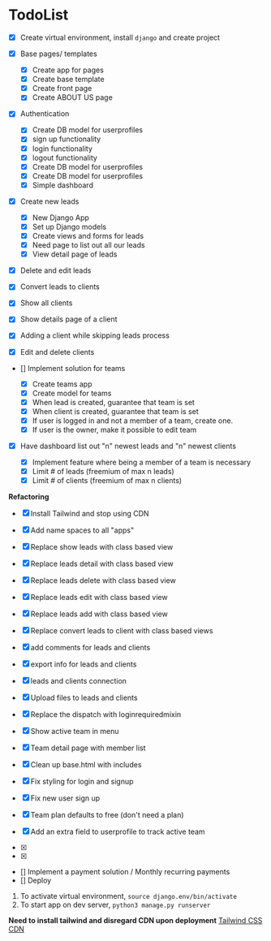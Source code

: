 # TodoList

- [x] Create virtual environment, install `django` and create project
- [x] Base pages/ templates

  - [x] Create app for pages
  - [x] Create base template
  - [x] Create front page
  - [x] Create ABOUT US page

- [x] Authentication

  - [x] Create DB model for userprofiles
  - [x] sign up functionality
  - [x] login functionality
  - [x] logout functionality
  - [x] Create DB model for userprofiles
  - [x] Create DB model for userprofiles
  - [x] Simple dashboard

- [x] Create new leads

  - [x] New Django App
  - [x] Set up Django models
  - [x] Create views and forms for leads
  - [x] Need page to list out all our leads
  - [x] View detail page of leads

- [x] Delete and edit leads
- [x] Convert leads to clients
- [x] Show all clients
- [x] Show details page of a client
- [x] Adding a client while skipping leads process
- [x] Edit and delete clients

- [] Implement solution for teams

  - [x] Create teams app
  - [x] Create model for teams
  - [x] When lead is created, guarantee that team is set
  - [x] When client is created, guarantee that team is set
  - [x] If user is logged in and not a member of a team, create one.
  - [x] If user is the owner, make it possible to edit team

- [x] Have dashboard list out "n" newest leads and "n" newest clients

  - [x] Implement feature where being a member of a team is necessary
  - [x] Limit # of leads (freemium of max n leads)
  - [x] Limit # of clients (freemium of max n clients)

**Refactoring**

- [x] Install Tailwind and stop using CDN
- [x] Add name spaces to all "apps"
- [x] Replace show leads with class based view
- [x] Replace leads detail with class based view
- [x] Replace leads delete with class based view
- [x] Replace leads edit with class based view
- [x] Replace leads add with class based view
- [x] Replace convert leads to client with class based views

- [x] add comments for leads and clients
- [x] export info for leads and clients
- [x] leads and clients connection
- [x] Upload files to leads and clients

- [x] Replace the dispatch with loginrequiredmixin
- [x] Show active team in menu
- [x] Team detail page with member list
- [x] Clean up base.html with includes
- [x] Fix styling for login and signup

- [x] Fix new user sign up
- [x] Team plan defaults to free (don't need a plan)
- [x] Add an extra field to userprofile to track active team
- [x]
- [x]

- [] Implement a payment solution / Monthly recurring payments
- [] Deploy

1. To activate virtual environment, `source django.env/bin/activate`
2. To start app on dev server, `python3 manage.py runserver`

**Need to install tailwind and disregard CDN upon deployment**
[Tailwind CSS CDN](https://tailwindcss.com/docs/installation/play-cdn)
